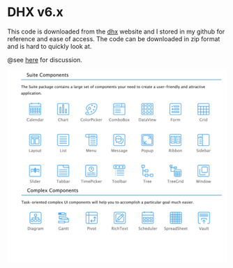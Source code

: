 # DHX v6.x

This code is downloaded from the [dhx](dhtmlx.com) website and I stored in my github for reference and ease of access. The code can be downloaded in zip format and is hard to quickly look at.

@see [here](https://forum.dhtmlx.com/t/simple-example-for-e-g-layout/68125/2) for discussion.

![](suite.png)
